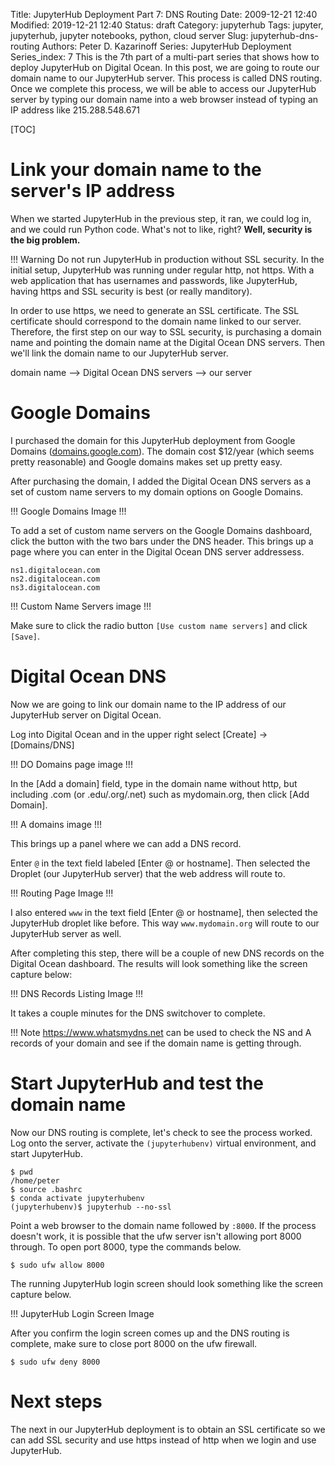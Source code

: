 Title: JupyterHub Deployment Part 7: DNS Routing
Date: 2009-12-21 12:40
Modified: 2019-12-21 12:40
Status: draft
Category: jupyterhub
Tags: jupyter, jupyterhub, jupyter notebooks, python, cloud server
Slug: jupyterhub-dns-routing
Authors: Peter D. Kazarinoff
Series: JupyterHub Deployment
Series_index: 7
This is the 7th part of a multi-part series that shows how to deploy JupyterHub on Digital Ocean. In this post, we are going to route our domain name to our JupyterHub server. This process is called DNS routing. Once we complete this process, we will be able to access our JupyterHub server by typing our domain name into a web browser instead of typing an IP address like 215.288.548.671 

[TOC]

# Link your domain name to the server's IP address

When we started JupyterHub in the previous step, it ran, we could log in, and we could run Python code. What's not to like, right? **Well, security is the big problem.**

!!! Warning
  Do not run JupyterHub in production without SSL security.
In the initial setup, JupyterHub was running under regular http, not https. With a web application that has usernames and passwords, like JupyterHub, having https and SSL security is best (or really manditory).

In order to use https, we need to generate an SSL certificate. The SSL certificate should correspond to the domain name linked to our server. Therefore, the first step on our way to SSL security, is purchasing a domain name and pointing the domain name at the Digital Ocean DNS servers. Then we'll link the domain name to our JupyterHub server.

domain name --> Digital Ocean DNS servers --> our server

# Google Domains

I purchased the domain for this JupyterHub deployment from Google Domains ([domains.google.com](https://domains.google.com)). The domain cost $12/year (which seems pretty reasonable) and Google domains makes set up pretty easy.

After purchasing the domain, I added the Digital Ocean DNS servers as a set of custom name servers to my domain options on Google Domains.

!!! Google Domains Image !!!

To add a set of custom name servers on the Google Domains dashboard, click the button with the two bars under the DNS header. This brings up a page where you can enter in the Digital Ocean DNS server addressess.

```text
ns1.digitalocean.com
ns2.digitalocean.com
ns3.digitalocean.com
```

!!! Custom Name Servers image !!!

Make sure to click the radio button ```[Use custom name servers]``` and click ```[Save]```.

# Digital Ocean DNS

Now we are going to link our domain name to the IP address of our JupyterHub server on Digital Ocean.

Log into Digital Ocean and in the upper right select [Create] → [Domains/DNS]

!!! DO Domains page image !!!

In the [Add a domain] field, type in the domain name without http, but including .com (or .edu/.org/.net) such as mydomain.org, then click [Add Domain].

!!! A domains image !!!

This brings up a panel where we can add a DNS record.

Enter ```@``` in the text field labeled [Enter @ or hostname]. Then selected the Droplet (our JupyterHub server) that the web address will route to.

!!! Routing Page Image !!!

I also entered ```www``` in the text field [Enter @ or hostname], then selected the JupyterHub droplet like before. This way ```www.mydomain.org``` will route to our JupyterHub server as well.

After completing this step, there will be a couple of new DNS records on the Digital Ocean dashboard. The results will look something like the screen capture below:

!!! DNS Records Listing Image !!!

It takes a couple minutes for the DNS switchover to complete. 

!!! Note
  https://www.whatsmydns.net can be used to check the NS and A records of your domain and see if the domain name is getting through.

# Start JupyterHub and test the domain name

Now our DNS routing is complete, let's check to see the process worked. Log onto the server, activate the ```(jupyterhubenv)``` virtual environment, and start JupyterHub.

```text
$ pwd
/home/peter
$ source .bashrc
$ conda activate jupyterhubenv
(jupyterhubenv)$ jupyterhub --no-ssl
```

Point a web browser to the domain name followed by ```:8000```. If the process doesn't work, it is possible that the ufw server isn't allowing port 8000 through. To open port 8000, type the commands below.

```text
$ sudo ufw allow 8000
```

The running JupyterHub login screen should look something like the screen capture below.

!!! JupyterHub Login Screen Image

After you confirm the login screen comes up and the DNS routing is complete, make sure to close port 8000 on the ufw firewall.

```
$ sudo ufw deny 8000
```

# Next steps

The next in our JupyterHub deployment is to obtain an SSL certificate so we can add SSL security and use https instead of http when we login and use JupyterHub.
